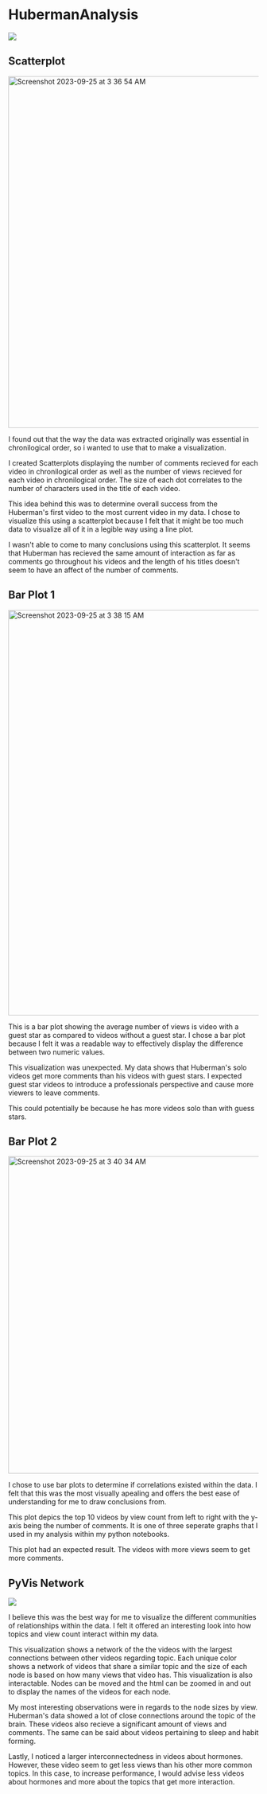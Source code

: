 # HubermanAnalysis
<img src="https://hubermanlab.com/wp-content/uploads/2021/05/Huberman-Lab-Podcast-Intro-1920x1080-1-1080x608.jpeg">

## Scatterplot
<img width="707" alt="Screenshot 2023-09-25 at 3 36 54 AM" src="https://github.com/TheAhmir/HubermanAnalysis/assets/100968856/383c4e78-74a1-4936-adfd-51ca5b103194">

I found out that the way the data was extracted originally was essential in chronilogical order, so i wanted to use that to make a visualization.

I created Scatterplots displaying the number of comments recieved for each video in chronilogical order as well as the number of views recieved for each video in chronilogical order. The size of each dot correlates to the number of characters used in the title of each video.

This idea behind this was to determine overall success from the Huberman's first video to the most current video in my data. I chose to visualize this using a scatterplot because I felt that it might be too much data to visualize all of it in a legible way using a line plot.

I wasn't able to come to many conclusions using this scatterplot. It seems that Huberman has recieved the same amount of interaction as far as comments go throughout his videos and the length of his titles doesn't seem to have an affect of the number of comments.

## Bar Plot 1

<img width="815" alt="Screenshot 2023-09-25 at 3 38 15 AM" src="https://github.com/TheAhmir/HubermanAnalysis/assets/100968856/4a0f45c0-611c-49f4-8815-dac07b3d43ae">

This is a bar plot showing the average number of views is video with a guest star as compared to videos without a guest star. I chose a bar plot because I felt it was a readable way to effectively display the difference between two numeric values.

This visualization was unexpected. My data shows that Huberman's solo videos get more comments than his videos with guest stars. I expected guest star videos to introduce a professionals perspective and cause more viewers to leave comments. 

This could potentially be because he has more videos solo than with guess stars.

## Bar Plot 2
<img width="638" alt="Screenshot 2023-09-25 at 3 40 34 AM" src="https://github.com/TheAhmir/HubermanAnalysis/assets/100968856/754e46ac-8b74-4214-8e89-cdc0aaac0604">

I chose to use bar plots to determine if correlations existed within the data. I felt that this was the most visually apealing and offers the best ease of understanding for me to draw conclusions from.

This plot depics the top 10 videos by view count from left to right with the y-axis being the number of comments. It is one of three seperate graphs that I used in my analysis within my python notebooks.

This plot had an expected result. The videos with more views seem to get more comments.

## PyVis Network
<a href="[https://github.com/TheAhmir/](https://theahmir.github.io/HubermanAnalysis/visualizations/topic_analyses_communities(size_by_views).html)">
  <img src="https://github.com/TheAhmir/HubermanAnalysis/assets/100968856/6f84306b-8bef-4093-9aea-3a68d06fa22e"/>
</a>

I believe this was the best way for me to visualize the different communities of relationships within the data. I felt it offered an interesting look into how topics and view count interact within my data.

This visualization shows a network of the the videos with the largest connections between other videos regarding topic. Each unique color shows a network of videos that share a similar topic and the size of each node is based on how many views that video has. This visualization is also interactable. Nodes can be moved and the html can be zoomed in and out to display the names of the videos for each node.

My most interesting observations were in regards to the node sizes by view. Huberman's data showed a lot of close connections around the topic of the brain. These videos also recieve a significant amount of views and comments. The same can be said about videos pertaining to sleep and habit forming.

Lastly, I noticed a larger interconnectedness in videos about hormones. However, these video seem to get less views than his other more common topics. In this case, to increase performance, I would advise less videos about hormones and more about the topics that get more interaction.
